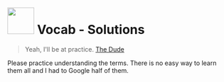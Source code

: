 # <img src="https://cloud.githubusercontent.com/assets/7833470/10899314/63829980-8188-11e5-8cdd-4ded5bcb6e36.png" height="60"> Vocab - Solutions

> Yeah, I'll be at practice. [The Dude](http://www.imdb.com/title/tt0118715/quotes?item=qt0464832)

Please practice understanding the terms. There is no easy way to learn them all and I had to Google half of them.
